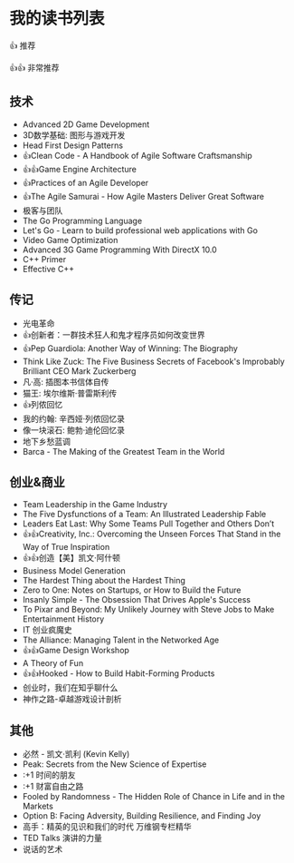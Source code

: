 # 我的读书列表

:+1: 推荐

:+1::+1: 非常推荐

## 技术
- Advanced 2D Game Development
- 3D数学基础: 图形与游戏开发
- Head First Design Patterns
- :+1:Clean Code - A Handbook of Agile Software Craftsmanship
- :+1::+1:Game Engine Architecture
- :+1:Practices of an Agile Developer
- :+1:The Agile Samurai - How Agile Masters Deliver Great Software
- 极客与团队
- The Go Programming Language
- Let's Go - Learn to build professional web applications with Go
- Video Game Optimization
- Advanced 3G Game Programming With DirectX 10.0
- C++ Primer
- Effective C++

## 传记
- 光电革命
- :+1:创新者：一群技术狂人和鬼才程序员如何改变世界
- :+1:Pep Guardiola: Another Way of Winning: The Biography
- Think Like Zuck: The Five Business Secrets of Facebook's Improbably Brilliant CEO Mark Zuckerberg
- 凡·高: 插图本书信体自传
- 猫王: 埃尔维斯·普雷斯利传
- :+1:列侬回忆
- 我的约翰: 辛西娅·列侬回忆录
- 像一块滚石: 鲍勃·迪伦回忆录
- 地下乡愁蓝调
- Barca - The Making of the Greatest Team in the World

## 创业&商业
- Team Leadership in the Game Industry
- The Five Dysfunctions of a Team: An Illustrated Leadership Fable
- Leaders Eat Last: Why Some Teams Pull Together and Others Don’t
- :+1::+1:Creativity, Inc.: Overcoming the Unseen Forces That Stand in the Way of True Inspiration
- :+1::+1:创造【美】凯文·阿什顿
- Business Model Generation
- The Hardest Thing about the Hardest Thing
- Zero to One: Notes on Startups, or How to Build the Future
- Insanly Simple - The Obsession That Drives Apple's Success
- To Pixar and Beyond: My Unlikely Journey with Steve Jobs to Make Entertainment History
- IT 创业疯魔史
- The Alliance: Managing Talent in the Networked Age
- :+1::+1:Game Design Workshop
- A Theory of Fun
- :+1::+1:Hooked - How to Build Habit-Forming Products
- 创业时，我们在知乎聊什么
- 神作之路-卓越游戏设计剖析

## 其他
- 必然 - 凯文·凯利 (Kevin Kelly)
- Peak: Secrets from the New Science of Expertise
- :+1 时间的朋友
- :+1 财富自由之路
- Fooled by Randomness - The Hidden Role of Chance in Life and in the Markets
- Option B: Facing Adversity, Building Resilience, and Finding Joy
- 高手：精英的见识和我们的时代 万维钢专栏精华
- TED Talks 演讲的力量
- 说话的艺术

